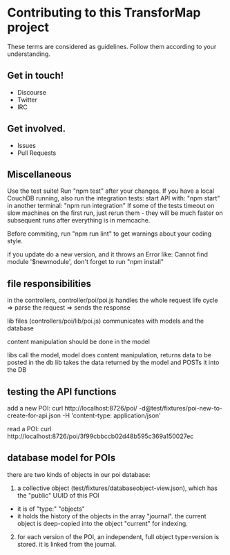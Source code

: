 # Contributing to this TransforMap project

These terms are considered as guidelines. Follow them according to your understanding.

## Get in touch!

- Discourse
- Twitter
- IRC

## Get involved.

- Issues
- Pull Requests

## Miscellaneous

Use the test suite! Run "npm test" after your changes.
If you have a local CouchDB running, also run the integration tests: 
  start API with: "npm start"
  in another terminal: "npm run integration"
If some of the tests timeout on slow machines on the first run, just rerun them - they will be much faster on subsequent runs after everything is in memcache.


Before commiting, run "npm run lint" to get warnings about your coding style.

if you update do a new version, and it throws an Error like: Cannot find module '$newmodule', don't forget to run "npm install"

## file responsibilities

in the controllers, controller/poi/poi.js handles the whole request life cycle
  => parse the request
  => sends the response

lib files (controllers/poi/lib/poi.js) communicates with models and the database

content manipulation should be done in the model

libs call the model, model does content manipulation, returns data to be posted in the db
lib takes the data returned by the model and POSTs it into the DB

## testing the API functions

add a new POI:
  curl http://localhost:8726/poi/ -d@test/fixtures/poi-new-to-create-for-api.json -H 'content-type: application/json'

read a POI:
  curl http://localhost:8726/poi/3f99cbbccb02d48b595c369a150027ec

## database model for POIs

there are two kinds of objects in our poi database:

1. a collective object (test/fixtures/databaseobject-view.json), which has the "public" UUID of this POI
  * it is of "type:" "objects"
  * it holds the history of the objects in the array "journal". the current object is deep-copied into the object "current" for indexing.
2. for each version of the POI, an independent, full object type=version is stored. it is linked from the journal.
